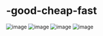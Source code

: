 # -good-cheap-fast
![image](https://user-images.githubusercontent.com/55327081/230747400-3f2efdd1-b0a3-4c7f-911a-865f773b2d2e.png)
![image](https://user-images.githubusercontent.com/55327081/230747405-fcf058bc-aa96-4d31-9ad2-29966ff9067b.png)
![image](https://user-images.githubusercontent.com/55327081/230747411-5b37fe9b-a733-4e81-a12b-bc733648dbb8.png)
![image](https://user-images.githubusercontent.com/55327081/230747416-4a776848-1c63-4ff7-a922-d22efac66fb6.png)
